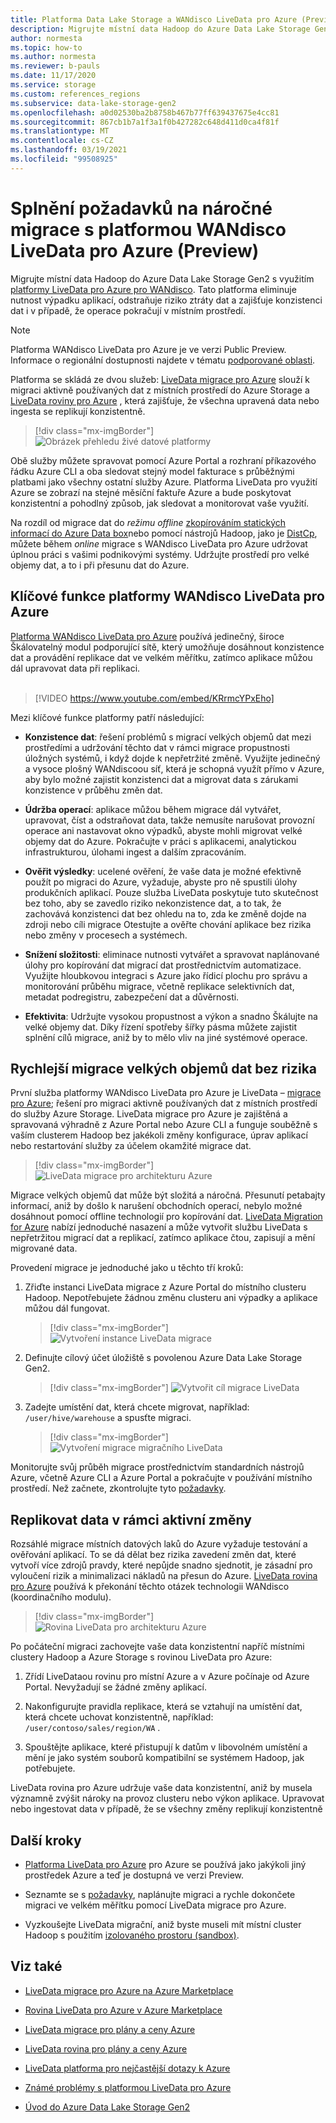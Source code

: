 ```yaml
---
title: Platforma Data Lake Storage a WANdisco LiveData pro Azure (Preview)
description: Migrujte místní data Hadoop do Azure Data Lake Storage Gen2 s využitím platformy LiveData pro Azure pro WANdisco.
author: normesta
ms.topic: how-to
ms.author: normesta
ms.reviewer: b-pauls
ms.date: 11/17/2020
ms.service: storage
ms.custom: references_regions
ms.subservice: data-lake-storage-gen2
ms.openlocfilehash: a0d02530ba2b8758b467b77ff639437675e4cc81
ms.sourcegitcommit: 867cb1b7a1f3a1f0b427282c648d411d0ca4f81f
ms.translationtype: MT
ms.contentlocale: cs-CZ
ms.lasthandoff: 03/19/2021
ms.locfileid: "99508925"
---
```

# <a name="meet-demanding-migration-requirements-with-wandisco-livedata-platform-for-azure-preview"></a>Splnění požadavků na náročné migrace s platformou WANdisco LiveData pro Azure (Preview)

Migrujte místní data Hadoop do Azure Data Lake Storage Gen2 s využitím [platformy LiveData pro Azure pro WANdisco](https://docs.wandisco.com/live-data-platform/docs/landing/). Tato platforma eliminuje nutnost výpadku aplikací, odstraňuje riziko ztráty dat a zajišťuje konzistenci dat i v případě, že operace pokračují v místním prostředí.  

> [!NOTE]
> Platforma WANdisco LiveData pro Azure je ve verzi Public Preview. Informace o regionální dostupnosti najdete v tématu [podporované oblasti](https://docs.wandisco.com/live-data-platform/docs/prereq#supported-regions).

Platforma se skládá ze dvou služeb: [LiveData migrace pro Azure](https://www.wandisco.com/products/livedata-migrator-for-azure) slouží k migraci aktivně používaných dat z místních prostředí do Azure Storage a [LiveData roviny pro Azure](https://www.wandisco.com/products/livedata-plane-for-azure) , která zajišťuje, že všechna upravená data nebo ingesta se replikují konzistentně. 

> [!div class="mx-imgBorder"]
> ![Obrázek přehledu živé datové platformy](./media/migrate-gen2-wandisco-live-data-platform/live-data-platform-overview.png)

Obě služby můžete spravovat pomocí Azure Portal a rozhraní příkazového řádku Azure CLI a oba sledovat stejný model fakturace s průběžnými platbami jako všechny ostatní služby Azure. Platforma LiveData pro využití Azure se zobrazí na stejné měsíční faktuře Azure a bude poskytovat konzistentní a pohodlný způsob, jak sledovat a monitorovat vaše využití.

Na rozdíl od migrace dat do _režimu offline_ [zkopírováním statických informací do Azure Data box](./data-lake-storage-migrate-on-premises-hdfs-cluster.md)nebo pomocí nástrojů Hadoop, jako je [DistCp](https://hadoop.apache.org/docs/current/hadoop-distcp/DistCp.html), můžete během _online_ migrace s WANdisco LiveData pro Azure udržovat úplnou práci s vašimi podnikovými systémy. Udržujte prostředí pro velké objemy dat, a to i při přesunu dat do Azure.

## <a name="key-features-of-wandisco-livedata-platform-for-azure"></a>Klíčové funkce platformy WANdisco LiveData pro Azure

[Platforma WANdisco LiveData pro Azure](https://docs.wandisco.com/live-data-platform/docs/landing/) používá jedinečný, široce Škálovatelný modul podporující sítě, který umožňuje dosáhnout konzistence dat a provádění replikace dat ve velkém měřítku, zatímco aplikace můžou dál upravovat data při replikaci. <br><br>

>[!VIDEO https://www.youtube.com/embed/KRrmcYPxEho] 

Mezi klíčové funkce platformy patří následující:

- **Konzistence dat**: řešení problémů s migrací velkých objemů dat mezi prostředími a udržování těchto dat v rámci migrace propustnosti úložných systémů, i když dojde k nepřetržité změně. Využijte jedinečný a vysoce plošný WANdiscoou síť, která je schopná využít přímo v Azure, aby bylo možné zajistit konzistenci dat a migrovat data s zárukami konzistence v průběhu změn dat.

- **Údržba operací**: aplikace můžou během migrace dál vytvářet, upravovat, číst a odstraňovat data, takže nemusíte narušovat provozní operace ani nastavovat okno výpadků, abyste mohli migrovat velké objemy dat do Azure. Pokračujte v práci s aplikacemi, analytickou infrastrukturou, úlohami ingest a dalším zpracováním.

- **Ověřit výsledky**: ucelené ověření, že vaše data je možné efektivně použít po migraci do Azure, vyžaduje, abyste pro ně spustili úlohy produkčních aplikací. Pouze služba LiveData poskytuje tuto skutečnost bez toho, aby se zavedlo riziko nekonzistence dat, a to tak, že zachovává konzistenci dat bez ohledu na to, zda ke změně dojde na zdroji nebo cíli migrace Otestujte a ověřte chování aplikace bez rizika nebo změny v procesech a systémech.

- **Snížení složitosti**: eliminace nutnosti vytvářet a spravovat naplánované úlohy pro kopírování dat migrací dat prostřednictvím automatizace. Využijte hloubkovou integraci s Azure jako řídicí plochu pro správu a monitorování průběhu migrace, včetně replikace selektivních dat, metadat podregistru, zabezpečení dat a důvěrnosti.

- **Efektivita**: Udržujte vysokou propustnost a výkon a snadno Škálujte na velké objemy dat. Díky řízení spotřeby šířky pásma můžete zajistit splnění cílů migrace, aniž by to mělo vliv na jiné systémové operace.

## <a name="migrate-big-data-faster-without-risk"></a>Rychlejší migrace velkých objemů dat bez rizika

První služba platformy WANdisco LiveData pro Azure je LiveData – [migrace pro Azure](https://www.wandisco.com/products/livedata-migrator-for-azure); řešení pro migraci aktivně používaných dat z místních prostředí do služby Azure Storage. LiveData migrace pro Azure je zajištěná a spravovaná výhradně z Azure Portal nebo Azure CLI a funguje souběžně s vaším clusterem Hadoop bez jakékoli změny konfigurace, úprav aplikací nebo restartování služby za účelem okamžité migrace dat.

> [!div class="mx-imgBorder"]
> ![LiveData migrace pro architekturu Azure](./media/migrate-gen2-wandisco-live-data-platform/live-data-migrator-architecture.png)

Migrace velkých objemů dat může být složitá a náročná. Přesunutí petabajty informací, aniž by došlo k narušení obchodních operací, nebylo možné dosáhnout pomocí offline technologií pro kopírování dat. [LiveData Migration for Azure](https://www.wandisco.com/products/livedata-migrator-for-azure) nabízí jednoduché nasazení a může vytvořit službu LiveData s nepřetržitou migrací dat a replikací, zatímco aplikace čtou, zapisují a mění migrované data.

Provedení migrace je jednoduché jako u těchto tří kroků:

1. Zřiďte instanci LiveData migrace z Azure Portal do místního clusteru Hadoop. Nepotřebujete žádnou změnu clusteru ani výpadky a aplikace můžou dál fungovat.

   > [!div class="mx-imgBorder"]
   >![Vytvoření instance LiveData migrace](./media/migrate-gen2-wandisco-live-data-platform/create-live-data-migrator.png)

2. Definujte cílový účet úložiště s povolenou Azure Data Lake Storage Gen2.

   > [!div class="mx-imgBorder"]
   >![Vytvořit cíl migrace LiveData](./media/migrate-gen2-wandisco-live-data-platform/create-target.png)

3. Zadejte umístění dat, která chcete migrovat, například: `/user/hive/warehouse` a spusťte migraci.

   > [!div class="mx-imgBorder"]
   > ![Vytvoření migrace migračního LiveData](./media/migrate-gen2-wandisco-live-data-platform/create-migration.png)

Monitorujte svůj průběh migrace prostřednictvím standardních nástrojů Azure, včetně Azure CLI a Azure Portal a pokračujte v používání místního prostředí. Než začnete, zkontrolujte tyto [požadavky](https://docs.wandisco.com/live-data-platform/docs/prereq/).

## <a name="replicate-data-under-active-change"></a>Replikovat data v rámci aktivní změny

Rozsáhlé migrace místních datových laků do Azure vyžaduje testování a ověřování aplikací. To se dá dělat bez rizika zavedení změn dat, které vytvoří více zdrojů pravdy, které nepůjde snadno sjednotit, je zásadní pro vyloučení rizik a minimalizaci nákladů na přesun do Azure. [LiveData rovina pro Azure](https://www.wandisco.com/products/livedata-plane-for-azure) používá k překonání těchto otázek technologii WANdisco (koordinačního modulu).

> [!div class="mx-imgBorder"]
> ![Rovina LiveData pro architekturu Azure](./media/migrate-gen2-wandisco-live-data-platform/live-data-plane-architecture.png)

Po počáteční migraci zachovejte vaše data konzistentní napříč místními clustery Hadoop a Azure Storage s rovinou LiveData pro Azure:

1. Zřídí LiveDataou rovinu pro místní Azure a v Azure počínaje od Azure Portal. Nevyžadují se žádné změny aplikací.

2. Nakonfigurujte pravidla replikace, která se vztahují na umístění dat, která chcete uchovat konzistentně, například: `/user/contoso/sales/region/WA` .

3. Spouštějte aplikace, které přistupují k datům v libovolném umístění a mění je jako systém souborů kompatibilní se systémem Hadoop, jak potřebujete.

LiveData rovina pro Azure udržuje vaše data konzistentní, aniž by musela významně zvýšit nároky na provoz clusteru nebo výkon aplikace. Upravovat nebo ingestovat data v případě, že se všechny změny replikují konzistentně

## <a name="next-steps"></a>Další kroky

- [Platforma LiveData pro Azure](https://docs.wandisco.com/live-data-platform/docs/landing/) pro Azure se používá jako jakýkoli jiný prostředek Azure a teď je dostupná ve verzi Preview. 

- Seznamte se s [požadavky](https://docs.wandisco.com/live-data-platform/docs/prereq/), naplánujte migraci a rychle dokončete migraci ve velkém měřítku pomocí LiveData migrace pro Azure.

- Vyzkoušejte LiveData migrační, aniž byste museli mít místní cluster Hadoop s použitím [izolovaného prostoru (sandbox)](https://docs.wandisco.com/live-data-platform/docs/create-sandbox-intro/).

## <a name="see-also"></a>Viz také

- [LiveData migrace pro Azure na Azure Marketplace](https://azuremarketplace.microsoft.com/marketplace/apps/wandisco.ldm?tab=Overview)

- [Rovina LiveData pro Azure v Azure Marketplace](https://azuremarketplace.microsoft.com/marketplace/apps/wandisco.ldp?tab=Overview)

- [LiveData migrace pro plány a ceny Azure](https://azuremarketplace.microsoft.com/marketplace/apps/wandisco.ldm?tab=PlansAndPrice)

- [LiveData rovina pro plány a ceny Azure](https://azuremarketplace.microsoft.com/marketplace/apps/wandisco.ldp?tab=PlansAndPrice) 

- [LiveData platforma pro nejčastější dotazy k Azure](https://docs.wandisco.com/live-data-platform/docs/faq/)

- [Známé problémy s platformou LiveData pro Azure](https://docs.wandisco.com/live-data-platform/docs/known-issues/)

- [Úvod do Azure Data Lake Storage Gen2](data-lake-storage-introduction.md)